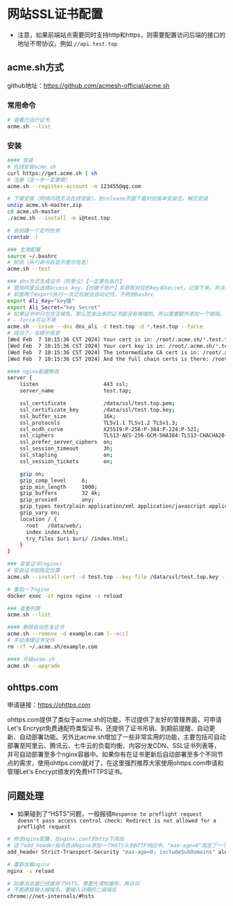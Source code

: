# 网站SSL证书配置

* 注意，如果前端站点需要同时支持http和https，则需要配置访问后端的接口的地址不带协议，例如 `//api.test.top`

## acme.sh方式

github地址：https://github.com/acmesh-official/acme.sh

### 常用命令

```bash
# 查看已运行证书
acme.sh --list
```

### 安装
```bash
#### 安装
# 在线安装acme.sh
curl https://get.acme.sh | sh
# 注册（这一步一定要做）
acme.sh --register-account -m 123455@qq.com

# 下载安装（网络问题无法在线安装），到release页面下载对应版本安装包，解压安装
unzip acme.sh-master.zip
cd acme.sh-master
./acme.sh --install -m i@test.top

# 会创建一个定时任务
crontab -l

### 生效配置
source ~/.bashrc
# 检验（执行命令后显示提示信息）
acme.sh --test

### dns方式生成证书（阿里云）【一定要先执行】
# 登陆阿里云选择access key，【创建子账户】并获取对应的key和secret。记录下来。并点击用户名，给这个子账户添加DNS相关权限。
# 前面两个export执行一次之后就会自动记住，不用放bashrc
export Ali_Key="key值"
export Ali_Secret="key Secret"
# 如果证书中只包含泛域名，那么签发出来的证书是没有根域的。所以需要额外添加一个根域。
# --force可以不用
acme.sh --issue --dns dns_ali -d test.top -d *.test.top --force
# 成功了，会提示信息
[Wed Feb  7 10:15:36 CST 2024] Your cert is in: /root/.acme.sh/*.test.top_ecc/*.test.top.cer
[Wed Feb  7 10:15:36 CST 2024] Your cert key is in: /root/.acme.sh/*.test.top_ecc/*.test.top.key
[Wed Feb  7 10:15:36 CST 2024] The intermediate CA cert is in: /root/.acme.sh/*.test.top_ecc/ca.cer
[Wed Feb  7 10:15:36 CST 2024] And the full chain certs is there: /root/.acme.sh/*.test.top_ecc/fullchain.cer

#### nginx配置修改
server {
    listen                     443 ssl;
    server_name                test.top;

    ssl_certificate            /data/ssl/test.top.pem;
    ssl_certificate_key        /data/ssl/test.top.key;
    ssl_buffer_size            16k;
    ssl_protocols              TLSv1.1 TLSv1.2 TLSv1.3;
    ssl_ecdh_curve             X25519:P-256:P-384:P-224:P-521;
    ssl_ciphers                TLS13-AES-256-GCM-SHA384:TLS13-CHACHA20-POLY1305-SHA256:TLS13-AES-128-GCM-SHA256:TLS13-AES-128-CCM-8-SHA256:TLS13-AES-128-CCM-SHA256:ECDHE-ECDSA-AES256-GCM-SHA384:ECDHE-RSA-AES256-GCM-SHA384:ECDHE-ECDSA-CHACHA20-POLY1305:ECDHE-RSA-CHACHA20-POLY1305:ECDHE-ECDSA-AES128-GCM-SHA256:ECDHE-RSA-AES128-GCM-SHA256:ECDHE-ECDSA-AES256-SHA384:ECDHE-RSA-AES256-SHA384:ECDHE-ECDSA-AES128-SHA256:ECDHE-RSA-AES128-SHA256;
    ssl_prefer_server_ciphers  on;
    ssl_session_timeout        3h;
    ssl_stapling               on;
    ssl_session_tickets        on;

    gzip on;
    gzip_comp_level     6;
    gzip_min_length     1000;
    gzip_buffers        32 4k;
    gzip_proxied        any;
    gzip_types text/plain application/xml application/javascript application/x-javascript text/css application/json;
    gzip_vary on;
    location / {
      root   /data/web/;
      index index.html;
      try_files $uri $uri/ /index.html;
    }
}

### 安装证书(nginx)
# 安装证书到指定位置
acme.sh --install-cert -d test.top --key-file /data/ssl/test.top.key --fullchain-file /data/ssl/test.top.pem --reloadcmd "nginx -s reload"

# 重启一下nginx
docker exec -it nginx nginx -s reload

### 查看列表
acme.sh --list

#### 删除自动签发证书
acme.sh --remove -d example.com [--ecc]
# 手动清理证书文件
rm -rf ~/.acme.sh/example.com

#### 升级acme.sh
acme.sh --upgrade
```

## ohttps.com

申请链接：https://ohttps.com

ohttps.com提供了类似于acme.sh的功能，不过提供了友好的管理界面，可申请Let's Encrypt免费通配符类型证书，还提供了证书吊销、到期前提醒、自动更新、自动部署功能。另外比acme.sh增加了一些非常实用的功能，主要包括可自动部署至阿里云、腾讯云、七牛云的负载均衡、内容分发CDN、SSL证书列表等，并可自动部署至多个nginx容器中。如果你有在证书更新后自动部署至多个不同节点的需求，使用ohttps.com就对了，在这里强烈推荐大家使用ohttps.com申请和管理Let's Encrypt颁发的免费HTTPS证书。

## 问题处理

* 如果碰到了“HSTS”问题，一般报错`Response to preflight request doesn't pass access control check: Redirect is not allowed for a preflight request`

```bash
# 修改nginx配置，在nginx.conf的http下添加
# 这个add_header指令告诉Nginx添加一个HSTS头到HTTP响应中。"max-age=0"指定了一个零秒的时间，这意味着浏览器将不会再缓存HSTS设置，而"includeSubDomains"指示浏览器应该将这个HSTS设置应用于所有子域名。
add_header Strict-Transport-Security "max-age=0; includeSubDomains" always;

# 重新加载nginx
nginx -s reload

# 如果浏览器已经缓存了HSTS，需要先清除缓存，再访问
# 不能直接输入根域名，要输入详细的二级域名
chrome://net-internals/#hsts
```